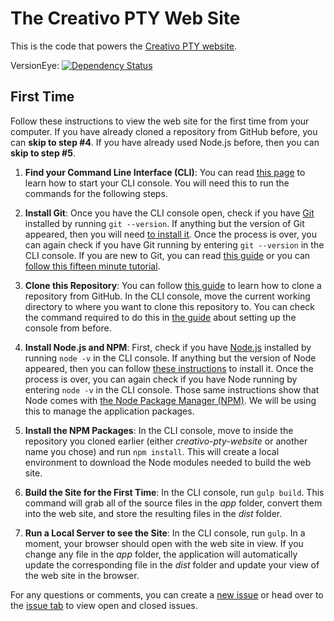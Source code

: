# The Creativo PTY Web Site

This is the code that powers the [Creativo PTY website][site].

VersionEye: [![Dependency Status](https://www.versioneye.com/user/projects/57180f06fcd19a0051855f82/badge.svg?style=flat)][versioneye]

## First Time

Follow these instructions to view the web site for the first time from your
computer. If you have already cloned a repository from GitHub before, you can
**skip to step \#4**. If you have already used Node.js before, then you can
**skip to step \#5**.

1.  **Find your Command Line Interface (CLI)**: You can read
[this page][setup-console] to learn how to start your CLI console. You will need
this to run the commands for the following steps.

2.  **Install Git**: Once you have the CLI console open, check if you have
[Git][git] installed by running `git --version`. If anything but the version of
Git appeared, then you will need [to install it][install-git]. Once the process
is over, you can again check if you have Git running by entering `git --version`
in the CLI console. If you are new to Git, you can read [this guide][git-guide]
or you can [follow this fifteen minute tutorial][git-tutorial].

3.  **Clone this Repository**: You can follow [this guide][clone-repository] to
learn how to clone a repository from GitHub. In the CLI console, move the
current working directory to where you want to clone this repository to. You can
check the command required to do this in [the guide][setup-console] about
setting up the console from before.

4.  **Install Node.js and NPM**: First, check if you have [Node.js][node]
installed by running `node -v` in the CLI console. If anything but the version
of Node appeared, then you can follow [these instructions][install-node] to
install it. Once the process is over, you can again check if you have Node
running by entering `node -v` in the CLI console. Those same instructions show
that Node comes with [the Node Package Manager (NPM)][npm]. We will be using
this to manage the application packages.

5.  **Install the NPM Packages**: In the CLI console, move to inside the
repository you cloned earlier \(either _creativo-pty-website_ or another name
you chose\) and run `npm install`. This will create a local environment to
download the Node modules needed to build the web site.

6.  **Build the Site for the First Time**: In the CLI console, run `gulp build`.
This command will grab all of the source files in the _app_ folder, convert
them into the web site, and store the resulting files in the _dist_ folder.

7.  **Run a Local Server to see the Site**: In the CLI console, run `gulp`. In
a moment, your browser should open with the web site in view. If you change any
file in the _app_ folder, the application will automatically update the
corresponding file in the _dist_ folder and update your view of the web site in
the browser.

For any questions or comments, you can create a [new issue][new-issue] or head
over to the [issue tab][issue] to view open and closed issues.

[site]: http://creativopty.com "Creativo PTY"
[versioneye]: https://www.versioneye.com/user/projects/57180f06fcd19a0051855f82 "VersionEye"
[setup-console]: http://cli.learncodethehardway.org/book/ex1.html "The Command Line Crash Course"
[git]: https://git-scm.com/ "Git: Free, Open Source, Distributed VCS"
[install-git]: https://git-scm.com/book/en/v2/Getting-Started-Installing-Git "Installing Git"
[git-guide]: https://git-scm.com/book/en/v2/Getting-Started-About-Version-Control "Getting Started with Git"
[git-tutorial]: https://try.github.io/levels/1/challenges/1 "Try Git at Code School"
[clone-repository]: https://help.github.com/articles/cloning-a-repository/ "Cloning a Repository"
[node]: https://nodejs.org/ "Node.js"
[install-node]: https://docs.npmjs.com/getting-started/installing-node "Installing Node"
[npm]: https://www.npmjs.com/ "Node Package Manager"
[new-issue]: https://github.com/creativo-pty/creativo-pty-website/issues/new "New Issues"
[issue]: https://github.com/creativo-pty/creativo-pty-website/issues "Issues"
